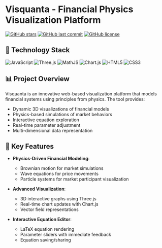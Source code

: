 # Visquanta - Financial Physics Visualization Platform

[![GitHub stars](https://img.shields.io/github/stars/Yannaner/Visquanta?style=for-the-badge)](https://github.com/Yannaner/Visquanta/stargazers)
[![GitHub last commit](https://img.shields.io/github/last-commit/Yannaner/Visquanta?style=for-the-badge)](https://github.com/Yannaner/Visquanta/commits/main)
[![GitHub license](https://img.shields.io/github/license/Yannaner/Visquanta?style=for-the-badge)](https://github.com/Yannaner/Visquanta/blob/main/LICENSE)

## 🌟 Technology Stack

![JavaScript](https://img.shields.io/badge/JavaScript-ES6+-F7DF1E?style=for-the-badge&logo=javascript&logoColor=black)
![Three.js](https://img.shields.io/badge/Three.js-000000?style=for-the-badge&logo=three.js&logoColor=white)
![MathJS](https://img.shields.io/badge/MathJS-276DC3?style=for-the-badge&logo=math&logoColor=white)
![Chart.js](https://img.shields.io/badge/Chart.js-FF6384?style=for-the-badge&logo=chart.js&logoColor=white)
![HTML5](https://img.shields.io/badge/HTML5-E34F26?style=for-the-badge&logo=html5&logoColor=white)
![CSS3](https://img.shields.io/badge/CSS3-1572B6?style=for-the-badge&logo=css3&logoColor=white)

## 📊 Project Overview

Visquanta is an innovative web-based visualization platform that models financial systems using principles from physics. The tool provides:

- Dynamic 3D visualizations of financial models
- Physics-based simulations of market behaviors
- Interactive equation exploration
- Real-time parameter adjustment
- Multi-dimensional data representation

## 🚀 Key Features

- **Physics-Driven Financial Modeling**:
  - Brownian motion for market simulations
  - Wave equations for price movements
  - Particle systems for market participant visualization

- **Advanced Visualization**:
  - 3D interactive graphs using Three.js
  - Real-time chart updates with Chart.js
  - Vector field representations

- **Interactive Equation Editor**:
  - LaTeX equation rendering
  - Parameter sliders with immediate feedback
  - Equation saving/sharing

